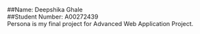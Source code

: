 ##Name: Deepshika Ghale
<br/>
##Student Number: A00272439
<br/>
Persona is my final project for Advanced Web Application Project.
